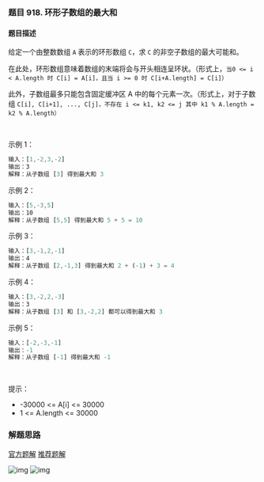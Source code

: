 ### 题目 918. 环形子数组的最大和
#### 题目描述
给定一个由整数数组 `A` 表示的环形数组 `C`，求 `C` 的非空子数组的最大可能和。

在此处，环形数组意味着数组的末端将会与开头相连呈环状。（形式上，`当0 <= i < A.length 时 C[i] = A[i]，且当 i >= 0 时 C[i+A.length] = C[i]）`

此外，子数组最多只能包含固定缓冲区 A 中的每个元素一次。（形式上，对于子数组 `C[i], C[i+1], ..., C[j]，不存在 i <= k1, k2 <= j 其中 k1 % A.length = k2 % A.length）`

 

示例 1：

```js
输入：[1,-2,3,-2]
输出：3
解释：从子数组 [3] 得到最大和 3
```
示例 2：

```js
输入：[5,-3,5]
输出：10
解释：从子数组 [5,5] 得到最大和 5 + 5 = 10
```
示例 3：

```js
输入：[3,-1,2,-1]
输出：4
解释：从子数组 [2,-1,3] 得到最大和 2 + (-1) + 3 = 4
```
示例 4：

```js
输入：[3,-2,2,-3]
输出：3
解释：从子数组 [3] 和 [3,-2,2] 都可以得到最大和 3
```
示例 5：

```js
输入：[-2,-3,-1]
输出：-1
解释：从子数组 [-1] 得到最大和 -1
```
 

提示：

- -30000 <= A[i] <= 30000
- 1 <= A.length <= 30000


### 解题思路
[官方题解](https://leetcode-cn.com/problems/maximum-sum-circular-subarray/solution/huan-xing-zi-shu-zu-de-zui-da-he-by-leetcode/)
[推荐题解](https://leetcode-cn.com/problems/maximum-sum-circular-subarray/solution/xi-xiang-tong-53ti-yi-yang-by-dc3a2nletu-qvk6/)

![img](918-1.png)
![img](918-2.png)